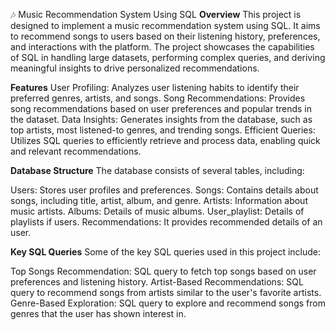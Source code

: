 🎶 Music Recommendation System Using SQL
**Overview**
This project is designed to implement a music recommendation system using SQL. It aims to recommend songs to users based on their listening history, preferences, and interactions with the platform.
The project showcases the capabilities of SQL in handling large datasets, performing complex queries, and deriving meaningful insights to drive personalized recommendations.

**Features**
User Profiling: Analyzes user listening habits to identify their preferred genres, artists, and songs.
Song Recommendations: Provides song recommendations based on user preferences and popular trends in the dataset.
Data Insights: Generates insights from the database, such as top artists, most listened-to genres, and trending songs.
Efficient Queries: Utilizes SQL queries to efficiently retrieve and process data, enabling quick and relevant recommendations.

**Database Structure**
The database consists of several tables, including:

Users: Stores user profiles and preferences.
Songs: Contains details about songs, including title, artist, album, and genre.
Artists: Information about music artists.
Albums: Details of music albums.
User_playlist: Details of playlists if users.
Recommendations: It provides recommended details of an user.

**Key SQL Queries**
Some of the key SQL queries used in this project include:

Top Songs Recommendation: SQL query to fetch top songs based on user preferences and listening history.
Artist-Based Recommendations: SQL query to recommend songs from artists similar to the user's favorite artists.
Genre-Based Exploration: SQL query to explore and recommend songs from genres that the user has shown interest in.
